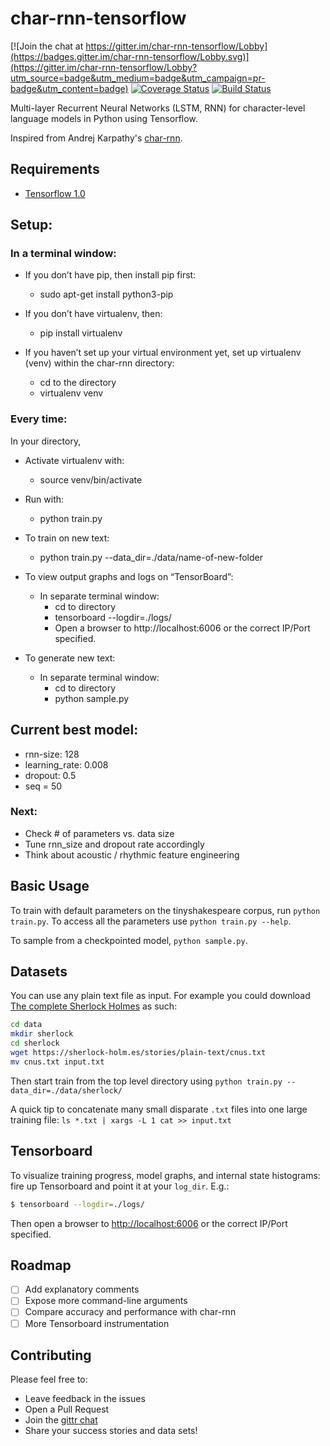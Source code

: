 char-rnn-tensorflow
===

[![Join the chat at https://gitter.im/char-rnn-tensorflow/Lobby](https://badges.gitter.im/char-rnn-tensorflow/Lobby.svg)](https://gitter.im/char-rnn-tensorflow/Lobby?utm_source=badge&utm_medium=badge&utm_campaign=pr-badge&utm_content=badge)
[![Coverage Status](https://coveralls.io/repos/github/sherjilozair/char-rnn-tensorflow/badge.svg)](https://coveralls.io/github/sherjilozair/char-rnn-tensorflow)
[![Build Status](https://travis-ci.org/sherjilozair/char-rnn-tensorflow.svg?branch=master)](https://travis-ci.org/sherjilozair/char-rnn-tensorflow)

Multi-layer Recurrent Neural Networks (LSTM, RNN) for character-level language models in Python using Tensorflow.

Inspired from Andrej Karpathy's [char-rnn](https://github.com/karpathy/char-rnn).

## Requirements
- [Tensorflow 1.0](http://www.tensorflow.org)

## Setup:

### In a terminal window:
	
- If you don’t have pip, then install pip first:
  - sudo apt-get install python3-pip

- If you don’t have virtualenv, then:
  - pip install virtualenv

- If you haven’t set up your virtual environment yet, set up virtualenv (venv) within the char-rnn directory:
  - cd to the directory
  - virtualenv venv 

### Every time:

In your directory,
- Activate virtualenv with:
  - source venv/bin/activate

- Run with:
  - python train.py

- To train on new text:
  - python train.py --data_dir=./data/name-of-new-folder

- To view output graphs and logs on “TensorBoard”:
  - In separate terminal window:
    - cd to directory
    - tensorboard --logdir=./logs/
    - Open a browser to http://localhost:6006 or the correct IP/Port 			specified.

- To generate new text:
  - In separate terminal window:
    - cd to directory
    - python sample.py 

## Current best model:
- rnn-size: 128
- learning_rate: 0.008
- dropout: 0.5
- seq = 50
	

### Next:
- Check # of parameters vs. data size
- Tune rnn_size and dropout rate accordingly 
- Think about acoustic / rhythmic feature engineering

## Basic Usage
To train with default parameters on the tinyshakespeare corpus, run `python train.py`. To access all the parameters use `python train.py --help`.

To sample from a checkpointed model, `python sample.py`.

## Datasets
You can use any plain text file as input. For example you could download [The complete Sherlock Holmes](https://sherlock-holm.es/ascii/) as such:

```bash
cd data
mkdir sherlock
cd sherlock
wget https://sherlock-holm.es/stories/plain-text/cnus.txt
mv cnus.txt input.txt
```

Then start train from the top level directory using `python train.py --data_dir=./data/sherlock/`

A quick tip to concatenate many small disparate `.txt` files into one large training file: `ls *.txt | xargs -L 1 cat >> input.txt`

## Tensorboard
To visualize training progress, model graphs, and internal state histograms:  fire up Tensorboard and point it at your `log_dir`.  E.g.:
```bash
$ tensorboard --logdir=./logs/
```

Then open a browser to [http://localhost:6006](http://localhost:6006) or the correct IP/Port specified.


## Roadmap
- [ ] Add explanatory comments
- [ ] Expose more command-line arguments
- [ ] Compare accuracy and performance with char-rnn
- [ ] More Tensorboard instrumentation

## Contributing
Please feel free to:
* Leave feedback in the issues
* Open a Pull Request
* Join the [gittr chat](https://gitter.im/char-rnn-tensorflow/Lobby)
* Share your success stories and data sets!
